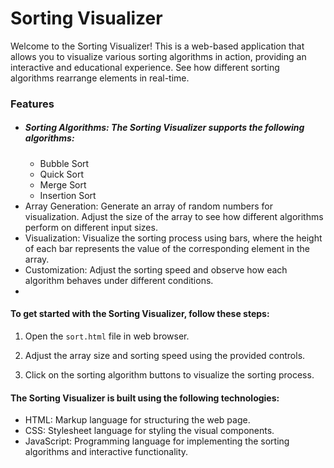 # Sorting Visualizer

Welcome to the Sorting Visualizer! This is a web-based application that allows you to visualize various sorting algorithms in action, providing an interactive and educational experience. See how different sorting algorithms rearrange elements in real-time.

### Features

- ##### Sorting Algorithms: The Sorting Visualizer supports the following algorithms:
  - Bubble Sort
  - Quick Sort
  - Merge Sort
  - Insertion Sort
- Array Generation: Generate an array of random numbers for visualization. Adjust the size of the array to see how different algorithms perform on different input sizes.
- Visualization: Visualize the sorting process using bars, where the height of each bar represents the value of the corresponding element in the array.
- Customization: Adjust the sorting speed and observe how each algorithm behaves under different conditions.
- 

#### To get started with the Sorting Visualizer, follow these steps:

1. Open the `sort.html` file in web browser.

3. Adjust the array size and sorting speed using the provided controls.

4. Click on the sorting algorithm buttons to visualize the sorting process.


#### The Sorting Visualizer is built using the following technologies:

- HTML: Markup language for structuring the web page.
- CSS: Stylesheet language for styling the visual components.
- JavaScript: Programming language for implementing the sorting algorithms and interactive functionality.

